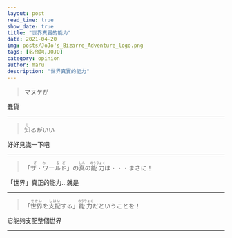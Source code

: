 ```yaml
---
layout: post
read_time: true
show_date: true
title: "世界真實的能力"
date: 2021-04-20
img: posts/JoJo's_Bizarre_Adventure_logo.png
tags: [名台詞,JOJO]
category: opinion
author: maru
description: "世界真實的能力"
---
```


> マヌケが

蠢貨

---
> <div><ruby><rb>知</rb><rt>し</rt></ruby>るがいい</div>

好好見識一下吧

---
> <div>「<ruby><rb>ザ・ワ</rb><rt>ざわ</rt></ruby>ー<ruby><rb>ルド</rb><rt>るど</rt></ruby>」の<ruby><rb>真</rb><rt>しん</rt></ruby>の<ruby><rb>能力</rb><rt>のうりょく</rt></ruby>は・・・まさに！</div>

「世界」真正的能力...就是

---
> <div>「<ruby><rb>世界</rb><rt>せかい</rt></ruby>を<ruby><rb>支配</rb><rt>しはい</rt></ruby>する」<ruby><rb>能力</rb><rt>のうりょく</rt></ruby>だということを！</div><div></div>

它能夠支配整個世界

---
